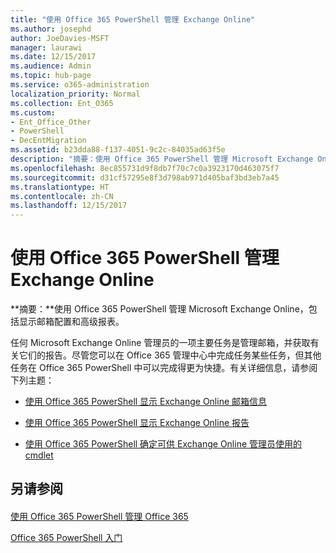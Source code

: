 ```yaml
---
title: "使用 Office 365 PowerShell 管理 Exchange Online"
ms.author: josephd
author: JoeDavies-MSFT
manager: laurawi
ms.date: 12/15/2017
ms.audience: Admin
ms.topic: hub-page
ms.service: o365-administration
localization_priority: Normal
ms.collection: Ent_O365
ms.custom:
- Ent_Office_Other
- PowerShell
- DecEntMigration
ms.assetid: b23dda88-f137-4051-9c2c-84035ad63f5e
description: "摘要：使用 Office 365 PowerShell 管理 Microsoft Exchange Online，包括显示邮箱配置和显示高级报告。"
ms.openlocfilehash: 8ec855731d9f8db7f70c7c0a3923170d463075f7
ms.sourcegitcommit: d31cf57295e8f3d798ab971d405baf3bd3eb7a45
ms.translationtype: HT
ms.contentlocale: zh-CN
ms.lasthandoff: 12/15/2017
---
```

# <a name="manage-exchange-online-with-office-365-powershell"></a>使用 Office 365 PowerShell 管理 Exchange Online

 **摘要：**使用 Office 365 PowerShell 管理 Microsoft Exchange Online，包括显示邮箱配置和高级报表。
  
任何 Microsoft Exchange Online 管理员的一项主要任务是管理邮箱，并获取有关它们的报告。尽管您可以在 Office 365 管理中心中完成任务某些任务，但其他任务在 Office 365 PowerShell 中可以完成得更为快捷。有关详细信息，请参阅下列主题：
  
- 
  [使用 Office 365 PowerShell 显示 Exchange Online 邮箱信息](https://technet.microsoft.com/en-us/library/mt771881%28v=exchg.160%29.aspx)
    
- 
  [使用 Office 365 PowerShell 显示 Exchange Online 报告](https://technet.microsoft.com/en-us/library/mt771882%28v=exchg.160%29.aspx)
    
- 
  [使用 Office 365 PowerShell 确定可供 Exchange Online 管理员使用的 cmdlet](https://technet.microsoft.com/en-us/library/mt771883%28v=exchg.160%29.aspx)
    
## <a name="see-also"></a>另请参阅

#### 

[使用 Office 365 PowerShell 管理 Office 365](manage-office-365-with-office-365-powershell.md)
  
[Office 365 PowerShell 入门](getting-started-with-office-365-powershell.md)

